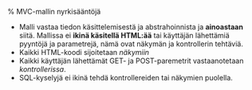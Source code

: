 % MVC-mallin nyrkisääntöjä

* Malli vastaa tiedon käsittelemisestä ja abstrahoinnista ja **ainoastaan** siitä. Mallissa ei **ikinä käsitellä HTML:ää** tai käyttäjän lähettämiä pyyntöjä ja parametrejä, nämä ovat näkymän ja kontrollerin tehtäviä.
* Kaikki HTML-koodi sijoitetaan *näkymiin*
* Kaikki käyttäjän lähettämät GET- ja POST-paremetrit vastaanotetaan *kontrollerissa*.
* SQL-kyselyjä ei ikinä tehdä kontrollereiden tai näkymien puolella.
